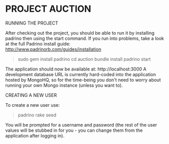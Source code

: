 PROJECT AUCTION
=================================

RUNNING THE PROJECT

After checking out the project, you should be able to run it by installing
padrino then using the start command. If you run into problems, take a look
at the full Padrino install guide: http://www.padrinorb.com/guides/installation

> sudo gem install padrino
> cd auction
> bundle install
> padrino start

The application should now be available at: http://localhost:3000
A development database URL is currently hard-coded into the application hosted
by MongoHQ, so for the time-being you don't need to worry about running your
own Mongo instance (unless you want to).

CREATING A NEW USER

To create a new user use:
> padrino rake seed

You will be prompted for a username and password (the rest of the user values
will be stubbed in for you - you can change them from the application after
logging in).